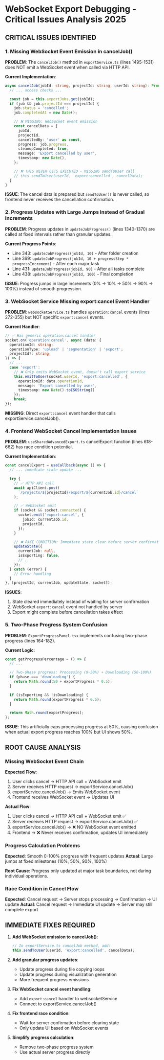 # WebSocket Export Debugging - Critical Issues Analysis 2025

## CRITICAL ISSUES IDENTIFIED

### 1. Missing WebSocket Event Emission in cancelJob()

**PROBLEM**: The `cancelJob()` method in `exportService.ts` (lines 1495-1531) does NOT emit a WebSocket event when called via HTTP API.

**Current Implementation**:

```typescript
async cancelJob(jobId: string, projectId: string, userId: string): Promise<void> {
  // ... access checks ...

  const job = this.exportJobs.get(jobId);
  if (job && job.projectId === projectId) {
    job.status = 'cancelled';
    job.completedAt = new Date();

    // ❌ MISSING: WebSocket event emission
    const cancelData = {
      jobId,
      projectId,
      cancelledBy: 'user' as const,
      progress: job.progress,
      cleanupCompleted: true,
      message: 'Export cancelled by user',
      timestamp: new Date(),
    };

    // ❌ THIS NEVER GETS EXECUTED - MISSING sendToUser call
    // this.sendToUser(userId, 'export:cancelled', cancelData);
  }
}
```

**ISSUE**: The cancel data is prepared but `sendToUser()` is never called, so frontend never receives the cancellation confirmation.

### 2. Progress Updates with Large Jumps Instead of Gradual Increments

**PROBLEM**: Progress updates in `updateJobProgress()` (lines 1340-1370) are called at fixed intervals rather than granular updates.

**Current Progress Points**:

- Line 343: `updateJobProgress(jobId, 10)` - After folder creation
- Line 369: `updateJobProgress(jobId, 10 + progressStep * progressIncrement)` - After each major task
- Line 431: `updateJobProgress(jobId, 90)` - After all tasks complete
- Line 438: `updateJobProgress(jobId, 100)` - Final completion

**ISSUE**: Progress jumps in large increments (0% → 10% → 50% → 90% → 100%) instead of smooth progression.

### 3. WebSocket Service Missing export:cancel Event Handler

**PROBLEM**: `websocketService.ts` handles `operation:cancel` events (lines 272-355) but NOT specific `export:cancel` events.

**Current Handler**:

```typescript
// ✅ Has generic operation:cancel handler
socket.on('operation:cancel', async (data: {
  operationId: string;
  operationType: 'upload' | 'segmentation' | 'export';
  projectId?: string;
}) => {
  // ...
  case 'export':
    // ❌ Only emits WebSocket event, doesn't call export service
    this.emitToUser(socket.userId, 'export:cancelled', {
      operationId: data.operationId,
      message: 'Export cancelled by user',
      timestamp: new Date().toISOString()
    });
    break;
});
```

**MISSING**: Direct `export:cancel` event handler that calls exportService.cancelJob().

### 4. Frontend WebSocket Cancel Implementation Issues

**PROBLEM**: `useSharedAdvancedExport.ts` cancelExport function (lines 618-662) has race condition potential.

**Current Implementation**:

```typescript
const cancelExport = useCallback(async () => {
  // ... immediate state update ...

  try {
    // ✅ HTTP API call
    await apiClient.post(
      `/projects/${projectId}/export/${currentJob.id}/cancel`
    );

    // ✅ WebSocket emit
    if (socket && socket.connected) {
      socket.emit('export:cancel', {
        jobId: currentJob.id,
        projectId,
      });
    }

    // ❌ RACE CONDITION: Immediate state clear before server confirmation
    updateState({
      currentJob: null,
      isExporting: false,
      // ...
    });
  } catch (error) {
    // Error handling
  }
}, [projectId, currentJob, updateState, socket]);
```

**ISSUES**:

1. State cleared immediately instead of waiting for server confirmation
2. WebSocket `export:cancel` event not handled by server
3. Export might complete before cancellation takes effect

### 5. Two-Phase Progress System Confusion

**PROBLEM**: `ExportProgressPanel.tsx` implements confusing two-phase progress (lines 164-182).

**Current Logic**:

```typescript
const getProgressPercentage = () => {
  // ...

  // Two-phase progress: Processing (0-50%) + Downloading (50-100%)
  if (phase === 'downloading') {
    return Math.round(50 + exportProgress * 0.5);
  }

  if (isExporting && !isDownloading) {
    return Math.round(exportProgress * 0.5);
  }

  return Math.round(exportProgress);
};
```

**ISSUE**: This artificially caps processing progress at 50%, causing confusion when actual export progress reaches 100% but UI shows 50%.

## ROOT CAUSE ANALYSIS

### Missing WebSocket Event Chain

**Expected Flow**:

1. User clicks cancel → HTTP API call + WebSocket emit
2. Server receives HTTP request → exportService.cancelJob()
3. exportService.cancelJob() → Emits WebSocket event
4. Frontend receives WebSocket event → Updates UI

**Actual Flow**:

1. User clicks cancel → HTTP API call + WebSocket emit ✅
2. Server receives HTTP request → exportService.cancelJob() ✅
3. exportService.cancelJob() → ❌ NO WebSocket event emitted
4. Frontend → ❌ Never receives confirmation, updates UI immediately

### Progress Calculation Problems

**Expected**: Smooth 0-100% progress with frequent updates
**Actual**: Large jumps at fixed milestones (10%, 50%, 90%, 100%)

**Root Cause**: Progress only updated at major task boundaries, not during individual operations.

### Race Condition in Cancel Flow

**Expected**: Cancel request → Server stops processing → Confirmation → UI update
**Actual**: Cancel request → Immediate UI update → Server may still complete export

## IMMEDIATE FIXES REQUIRED

1. **Add WebSocket emission to cancelJob()**:

   ```typescript
   // In exportService.ts cancelJob method, add:
   this.sendToUser(userId, 'export:cancelled', cancelData);
   ```

2. **Add granular progress updates**:
   - Update progress during file copying loops
   - Update progress during visualization generation
   - More frequent progress emissions

3. **Fix WebSocket cancel event handling**:
   - Add `export:cancel` handler to websocketService
   - Connect to exportService.cancelJob()

4. **Fix frontend race condition**:
   - Wait for server confirmation before clearing state
   - Only update UI based on WebSocket events

5. **Simplify progress calculation**:
   - Remove two-phase progress system
   - Use actual server progress directly

